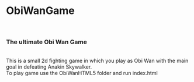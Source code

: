 # ObiWanGame
<br>
<h3>The ultimate Obi Wan Game</h3>
<br>
<p1>This is a small 2d fighting game in which you play as Obi Wan with the main goal in defeating Anakin Skywalker.</p1>
<br>
<p1>To play game use the ObiWanHTML5 folder and run index.html</p1>

